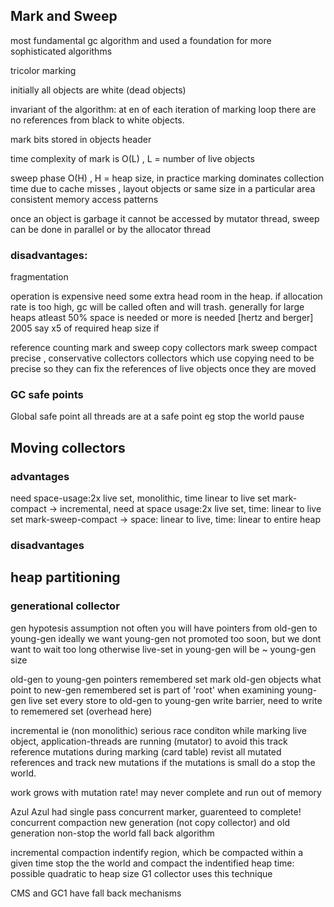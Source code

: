 ## Mark and Sweep 

most fundamental gc algorithm and used a foundation for more sophisticated algorithms

tricolor marking

initially all objects are white (dead objects)

invariant of the algorithm: at en of each iteration of marking loop there are no references from black to white objects.

mark bits stored in objects header

time complexity of mark is O(L) , L = number of live objects

sweep phase O(H) , H = heap size, in practice marking dominates collection time due to cache misses , layout objects or same size in a particular area consistent memory access patterns

once an object is garbage it cannot be accessed by mutator thread, sweep can be done in parallel or by the allocator thread

### disadvantages:

fragmentation

operation is expensive need some extra head room in the heap. if allocation rate is too high, gc will be called often and will trash. generally for large heaps atleast 50% space is needed or more is needed [hertz and berger] 2005 say x5 of required heap size if

reference counting
mark and sweep
copy collectors
mark sweep compact
precise , conservative collectors
collectors which use copying need to be precise so they can fix the references of live objects once they are moved

### GC safe points
Global safe point all threads are at a safe point eg stop the world pause

## Moving collectors 
### advantages
need space-usage:2x live set, monolithic, time linear to live set
mark-compact -> incremental, need at space usage:2x live set, time: linear to live set
mark-sweep-compact -> space: linear to live, time: linear to entire heap

### disadvantages

## heap partitioning 
### generational collector
gen hypotesis assumption not often you will have pointers from old-gen to young-gen
ideally
we want young-gen not promoted too soon, but we dont want to wait too long otherwise live-set in young-gen will be ~ young-gen size

old-gen to young-gen pointers
remembered set mark old-gen objects what point to new-gen
remembered set is part of 'root' when examining young-gen live set
every store to old-gen to young-gen write barrier, need to write to rememered set (overhead here)

incremental ie (non monolithic)
serious race conditon
while marking live object, application-threads are running (mutator)
to avoid this
track reference mutations during marking (card table)
revist all mutated references and track new mutations
if the mutations is small do a stop the world.

work grows with mutation rate! may never complete and run out of memory

Azul
Azul had single pass concurrent marker, guarenteed to complete!
concurrent compaction new generation (not copy collector) and old generation
non-stop the world fall back algorithm

incremental compaction
indentify region, which be compacted within a given time
stop the the world and compact the indentified heap
time: possible quadratic to heap size
G1 collector uses this technique

CMS and GC1 have fall back mechanisms
